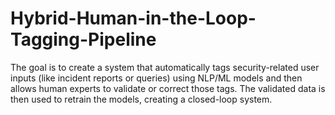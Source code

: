 # Hybrid-Human-in-the-Loop-Tagging-Pipeline
The goal is to create a system that automatically tags security-related user inputs (like incident reports or queries) using NLP/ML models and then allows human experts to validate or correct those tags. The validated data is then used to retrain the models, creating a closed-loop system.
